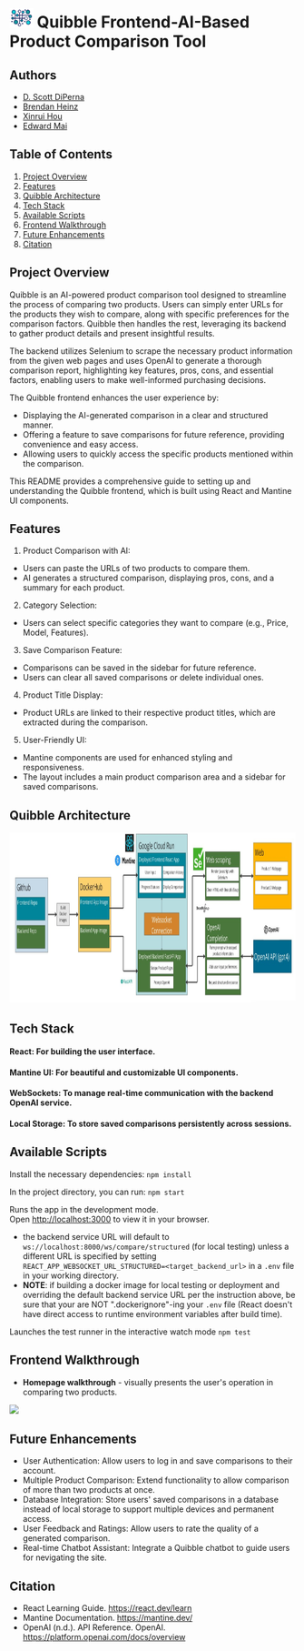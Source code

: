 # <img src='./public/quibble.jpg' height = "35"/> Quibble Frontend-AI-Based Product Comparison Tool 

## Authors
- [D. Scott DiPerna](https://github.com/dscottd7)
- [Brendan Heinz](https://github.com/jbh14)
- [Xinrui Hou](https://github.com/superhermione)
- [Edward Mai](https://github.com/MaiEdward)

## Table of Contents
1. [Project Overview](#overview)
2. [Features](#product_features)
3. [Quibble Architecture](#quibble_architecture)
4. [Tech Stack](#tech_stack)
5. [Available Scripts](#scripts)
6. [Frontend Walkthrough](#walkthrough)
7. [Future Enhancements](#future_enhancement)
8. [Citation](#citation)


## Project Overview
Quibble is an AI-powered product comparison tool designed to streamline the process of comparing two products. Users can simply enter URLs for the products they wish to compare, along with specific preferences for the comparison factors. Quibble then handles the rest, leveraging its backend to gather product details and present insightful results.

The backend utilizes Selenium to scrape the necessary product information from the given web pages and uses OpenAI to generate a thorough comparison report, highlighting key features, pros, cons, and essential factors, enabling users to make well-informed purchasing decisions.

The Quibble frontend enhances the user experience by:

- Displaying the AI-generated comparison in a clear and structured manner.
- Offering a feature to save comparisons for future reference, providing convenience and easy access.
- Allowing users to quickly access the specific products mentioned within the comparison.

This README provides a comprehensive guide to setting up and understanding the Quibble frontend, which is built using React and Mantine UI components.

## Features
1. Product Comparison with AI:
 - Users can paste the URLs of two products to compare them.
 - AI generates a structured comparison, displaying pros, cons, and a summary for each product.
2. Category Selection:
- Users can select specific categories they want to compare (e.g., Price, Model, Features).
3. Save Comparison Feature:
- Comparisons can be saved in the sidebar for future reference.
- Users can clear all saved comparisons or delete individual ones.
4. Product Title Display:
- Product URLs are linked to their respective product titles, which are extracted during the comparison.
5. User-Friendly UI:
- Mantine components are used for enhanced styling and responsiveness.
- The layout includes a main product comparison area and a sidebar for saved comparisons.

## Quibble Architecture
<img src='./src/assets/Quibble_Architecture.jpg' height = "300"/>

## Tech Stack
#### React: For building the user interface.
#### Mantine UI: For beautiful and customizable UI components.
#### WebSockets: To manage real-time communication with the backend OpenAI service.
#### Local Storage: To store saved comparisons persistently across sessions.

## Available Scripts

Install the necessary dependencies:
`npm install`

In the project directory, you can run:
`npm start`

Runs the app in the development mode.\
Open [http://localhost:3000](http://localhost:3000) to view it in your browser.
- the backend service URL will default to `ws://localhost:8000/ws/compare/structured` (for local testing) unless a different URL is specified by setting `REACT_APP_WEBSOCKET_URL_STRUCTURED=<target_backend_url>` in a `.env` file in your working directory.
- **NOTE**: if building a docker image for local testing or deployment and overriding the default backend service URL per the instruction above, be sure that your are NOT ".dockerignore"-ing your `.env` file (React doesn't have direct access to runtime environment variables after build time). 

Launches the test runner in the interactive watch mode
`npm test`

## Frontend Walkthrough

* **Homepage walkthrough** - visually presents the user's operation in comparing two products.
<img src='./src/assets/Quibble_Walkthrough.gif'/>

## Future Enhancements
- User Authentication: Allow users to log in and save comparisons to their account.
- Multiple Product Comparison: Extend functionality to allow comparison of more than two products at once.
- Database Integration: Store users' saved comparisons in a database instead of local storage to support multiple devices and permanent access.
- User Feedback and Ratings: Allow users to rate the quality of a generated comparison.
- Real-time Chatbot Assistant: Integrate a Quibble chatbot to guide users for nevigating the site. 

## Citation
- React Learning Guide. https://react.dev/learn
- Mantine Documentation. https://mantine.dev/
- OpenAI (n.d.). API Reference. OpenAI. https://platform.openai.com/docs/overview 
